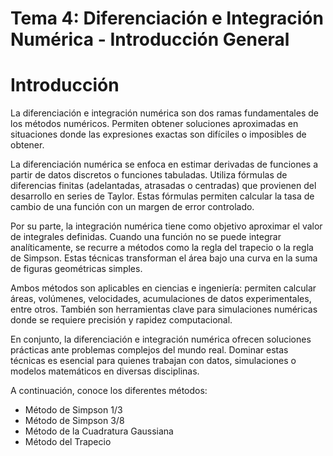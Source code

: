 # Tema 4: Diferenciación e Integración Numérica - Introducción General
# Introducción

La diferenciación e integración numérica son dos ramas fundamentales
de los métodos numéricos. Permiten obtener soluciones aproximadas en 
situaciones donde las expresiones exactas son difíciles o imposibles 
de obtener.

La diferenciación numérica se enfoca en estimar derivadas de funciones
a partir de datos discretos o funciones tabuladas. Utiliza fórmulas de 
diferencias finitas (adelantadas, atrasadas o centradas) que provienen 
del desarrollo en series de Taylor. Estas fórmulas permiten calcular
la tasa de cambio de una función con un margen de error controlado.

Por su parte, la integración numérica tiene como objetivo aproximar
el valor de integrales definidas. Cuando una función no se puede integrar 
analíticamente, se recurre a métodos como la regla del trapecio o la 
regla de Simpson. Estas técnicas transforman el área bajo una curva en 
la suma de figuras geométricas simples.

Ambos métodos son aplicables en ciencias e ingeniería: permiten calcular
áreas, volúmenes, velocidades, acumulaciones de datos experimentales,
entre otros. También son herramientas clave para simulaciones numéricas 
donde se requiere precisión y rapidez computacional.

En conjunto, la diferenciación e integración numérica ofrecen soluciones 
prácticas ante problemas complejos del mundo real. Dominar estas técnicas 
es esencial para quienes trabajan con datos, simulaciones o modelos 
matemáticos en diversas disciplinas.

A continuación, conoce los diferentes métodos:
- Método de Simpson 1/3
- Método de Simpson 3/8
- Método de la Cuadratura Gaussiana
- Método del Trapecio

